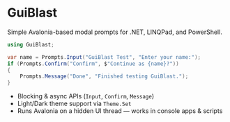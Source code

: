 # GuiBlast

Simple Avalonia-based modal prompts for .NET, LINQPad, and PowerShell.

```csharp
using GuiBlast;

var name = Prompts.Input("GuiBlast Test", "Enter your name:");
if (Prompts.Confirm("Confirm", $"Continue as {name}?"))
{
    Prompts.Message("Done", "Finished testing GuiBlast.");
}
````

* Blocking & async APIs (`Input`, `Confirm`, `Message`)
* Light/Dark theme support via `Theme.Set`
* Runs Avalonia on a hidden UI thread — works in console apps & scripts
